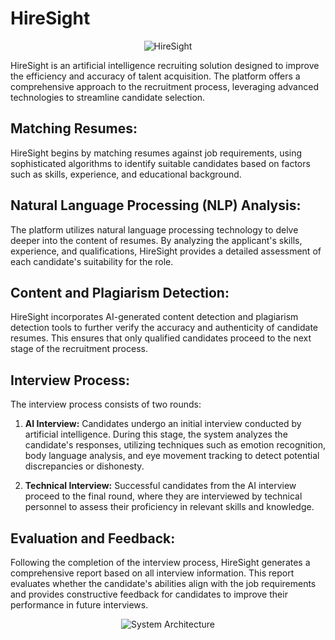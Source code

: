 # HireSight
<div style="text-align:center;">
    <img src="https://github.com/SHINE-six/HireSight/assets/91732305/163dbad2-c48f-4f83-8f90-3fd8c229aa34" alt="HireSight" />
</div>

HireSight is an artificial intelligence recruiting solution designed to improve the efficiency and accuracy of talent acquisition. The platform offers a comprehensive approach to the recruitment process, leveraging advanced technologies to streamline candidate selection.

## Matching Resumes:
HireSight begins by matching resumes against job requirements, using sophisticated algorithms to identify suitable candidates based on factors such as skills, experience, and educational background.

## Natural Language Processing (NLP) Analysis:
The platform utilizes natural language processing technology to delve deeper into the content of resumes. By analyzing the applicant's skills, experience, and qualifications, HireSight provides a detailed assessment of each candidate's suitability for the role.

## Content and Plagiarism Detection:
HireSight incorporates AI-generated content detection and plagiarism detection tools to further verify the accuracy and authenticity of candidate resumes. This ensures that only qualified candidates proceed to the next stage of the recruitment process.

## Interview Process:
The interview process consists of two rounds:

1. **AI Interview:** Candidates undergo an initial interview conducted by artificial intelligence. During this stage, the system analyzes the candidate's responses, utilizing techniques such as emotion recognition, body language analysis, and eye movement tracking to detect potential discrepancies or dishonesty.

2. **Technical Interview:** Successful candidates from the AI interview proceed to the final round, where they are interviewed by technical personnel to assess their proficiency in relevant skills and knowledge.

## Evaluation and Feedback:
Following the completion of the interview process, HireSight generates a comprehensive report based on all interview information. This report evaluates whether the candidate's abilities align with the job requirements and provides constructive feedback for candidates to improve their performance in future interviews.

<p align="center">
  <img src="https://github.com/SHINE-six/HireSight/assets/91732305/03800935-4da0-4021-a364-e00ba10256b5" alt="System Architecture" style="max-width:50%;" />
</p>
